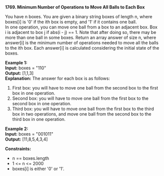 **1769. Minimum Number of Operations to Move All Balls to Each Box**

You have n boxes. You are given a binary string boxes of length n, where boxes[i] is '0' if the ith box is empty, and '1' if it contains one ball.  
In one operation, you can move one ball from a box to an adjacent box. Box i is adjacent to box j if abs(i - j) == 1. Note that after doing so, there may be more than one ball in some boxes.
Return an array answer of size n, where answer[i] is the minimum number of operations needed to move all the balls to the ith box.
Each answer[i] is calculated considering the initial state of the boxes.  

**Example 1:**  
**Input:** boxes = "110"  
**Output:** [1,1,3]  
**Explanation:** The answer for each box is as follows:  
1) First box: you will have to move one ball from the second box to the first box in one operation.
2) Second box: you will have to move one ball from the first box to the second box in one operation.
3) Third box: you will have to move one ball from the first box to the third box in two operations, and move one ball from the second box to the third box in one operation.

**Example 2:**  
**Input:** boxes = "001011"  
**Output:** [11,8,5,4,3,4]  


**Constraints:**
- n == boxes.length
- 1 <= n <= 2000
- boxes[i] is either '0' or '1'.